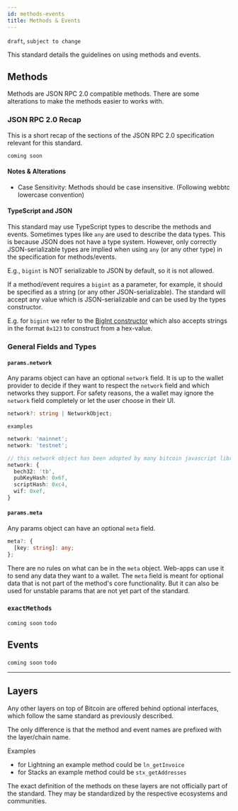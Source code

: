 ```yaml
---
id: methods-events
title: Methods & Events
---
```


`draft`, `subject to change`

This standard details the guidelines on using methods and events.

## Methods

Methods are JSON RPC 2.0 compatible methods.
There are some alterations to make the methods easier to works with.

### JSON RPC 2.0 Recap

This is a short recap of the sections of the JSON RPC 2.0 specification relevant for this standard.

`coming soon`

#### Notes & Alterations

- Case Sensitivity: Methods should be case insensitive. (Following webbtc lowercase convention)

#### TypeScript and JSON

This standard may use TypeScript types to describe the methods and events.
Sometimes types like `any` are used to describe the data types.
This is because JSON does not have a type system.
However, only correctly JSON-serializable types are implied when using `any` (or any other type) in the specification for methods/events.

E.g., `bigint` is NOT serializable to JSON by default, so it is not allowed.

If a method/event requires a `bigint` as a parameter, for example, it should be specified as a string (or any other JSON-serializable).
The standard will accept any value which is JSON-serializable and can be used by the types constructor.

E.g. for `bigint` we refer to the [BigInt constructor](https://developer.mozilla.org/en-US/docs/Web/JavaScript/Reference/Global_Objects/BigInt/BigInt) which also accepts strings in the format `0x123` to construct from a hex-value.

### General Fields and Types

#### `params.network`

Any params object can have an optional `network` field.
It is up to the wallet provider to decide if they want to respect the `network` field and which networks they support.
For safety reasons, the a wallet may ignore the `network` field completely or let the user choose in their UI.

```ts
network?: string | NetworkObject;
```

`examples`

```ts
network: 'mainnet';
network: 'testnet';

// this network object has been adopted by many bitcoin javascript libraries
network: {
  bech32: 'tb',
  pubKeyHash: 0x6f,
  scriptHash: 0xc4,
  wif: 0xef,
}
```

#### `params.meta`

Any params object can have an optional `meta` field.

```ts
meta?: {
  [key: string]: any;
};
```

There are no rules on what can be in the `meta` object. Web-apps can use it to send any data they want to a wallet.
The `meta` field is meant for optional data that is not part of the method's core functionality.
But it can also be used for unstable params that are not yet part of the standard.

### `exactMethods`

`coming soon` `todo`

## Events

`coming soon` `todo`

---

## Layers

Any other layers on top of Bitcoin are offered behind optional interfaces, which follow the same standard as previously described.

The only difference is that the method and event names are prefixed with the layer/chain name.

Examples

- for Lightning an example method could be `ln_getInvoice`
- for Stacks an example method could be `stx_getAddresses`

The exact definition of the methods on these layers are not officially part of the standard. They may be standardized by the respective ecosystems and communities.
